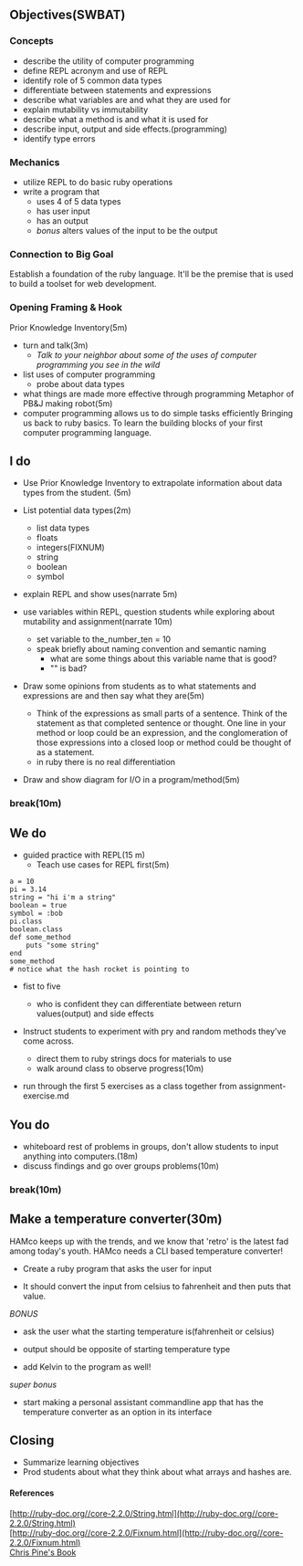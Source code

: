 ## Objectives(SWBAT)

### Concepts
- describe the utility of computer programming
- define REPL acronym and use of REPL
- identify role of 5 common data types
- differentiate between statements and expressions
- describe what variables are and what they are used for
- explain mutability vs immutability
- describe what a method is and what it is used for
- describe input, output and side effects.(programming)
- identify type errors

### Mechanics
- utilize REPL to do basic ruby operations
- write a program that
	- uses 4 of 5 data types
	- has user input
	- has an output
	- *bonus* alters values of the input to be the output

### Connection to Big Goal
Establish a foundation of the ruby language. It'll be the premise that is used to build a toolset for web development.

### Opening Framing & Hook

Prior Knowledge Inventory(5m)

- turn and talk(3m)
	- *Talk to your neighbor about some of the uses of computer programming you see in the wild* 
-	list uses of computer programming
	- probe about data types
- what things are made more effective through programming
Metaphor of PB&J making robot(5m)
- computer programming allows us to do simple tasks efficiently
Bringing us back to ruby basics. To learn the building blocks of your first computer programming language.

## I do
- Use Prior Knowledge Inventory to extrapolate information about data types from the student. (5m)
- List potential data types(2m)
	- list data types
	- floats
	- integers(FIXNUM)
	- string
	- boolean
	- symbol

- explain REPL and show uses(narrate 5m)
- use variables within REPL, question students while exploring about mutability and assignment(narrate 10m)
	- set variable to the_number_ten = 10
	- speak briefly about naming convention and semantic naming
		- what are some things about this variable name that is good?
		- "" is bad?
- Draw some opinions from students as to what statements and expressions are and then say what they are(5m)
	- Think of the expressions as small parts of a sentence. Think of the statement as that completed sentence or thought. One line in your method or loop could be an expression, and the conglomeration of those expressions into a closed loop or method could be thought of as a statement.
	- in ruby there is no real differentiation
- Draw and show diagram for I/O in a program/method(5m)

### break(10m)


## We do
- guided practice with REPL(15 m)
	- Teach use cases for REPL first(5m)

```
a = 10
pi = 3.14
string = "hi i'm a string"
boolean = true
symbol = :bob
pi.class
boolean.class
def some_method
	puts "some string"
end
some_method
# notice what the hash rocket is pointing to

```
  - fist to five
  	- who is confident they can differentiate between return values(output) and side effects

- Instruct students to experiment with pry and random methods they've come across.
	- direct them to ruby strings docs for materials to use
	- walk around class to observe progress(10m)
- run through the first 5 exercises as a class together from assignment-exercise.md


## You do
- whiteboard rest of problems in groups, don't allow students to input anything into computers.(18m)
- discuss findings and go over groups problems(10m)

### break(10m)

## Make a temperature converter(30m)

HAMco keeps up with the trends, and we know that 'retro' is the latest fad among today's youth. HAMco needs a CLI based temperature converter!

- Create a ruby program that asks the user for input

- It should convert the input from celsius to fahrenheit and then puts that value.

*BONUS*

- ask the user what the starting temperature is(fahrenheit or celsius)

- output should be opposite of starting temperature type

- add Kelvin to the program as well!

*super bonus*

- start making a personal assistant commandline app that has the temperature converter as an option in its interface

## Closing
- Summarize learning objectives
- Prod students about what they think about what arrays and hashes are.

#### References
[http://ruby-doc.org//core-2.2.0/String.html](http://ruby-doc.org//core-2.2.0/String.html)<br>
[http://ruby-doc.org//core-2.2.0/Fixnum.html](http://ruby-doc.org//core-2.2.0/Fixnum.html)<br>
[Chris Pine's Book](https://pine.fm/LearnToProgram/)

















